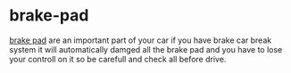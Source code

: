 # brake-pad
[brake pad](https://nrsbrakes.com/) are an important part of your car if you have brake car break system it will automatically damged all the brake pad and you have to lose your controll on it so be carefull and check all before drive.

